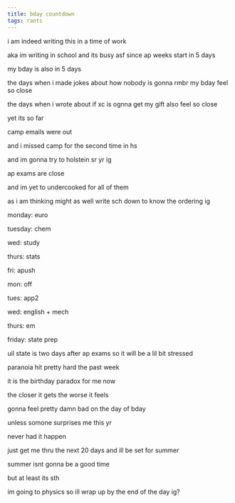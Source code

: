 ```yaml
---
title: bday countdown
tags: rants
---
```


i am indeed writing this in a time of work

aka im writing in school and its busy asf since ap weeks start in 5 days

my bday is also in 5 days

the days when i made jokes about how nobody is gonna rmbr my bday feel so close

the days when i wrote about if xc is ognna get my gift also feel so close

yet its so far

camp emails were out

and i missed camp for the second time in hs

and im gonna try to holstein sr yr ig

ap exams are close

and im yet to undercooked for all of them

as i am thinking might as well write sch down to know the ordering ig

monday: euro

tuesday: chem

wed: study

thurs: stats

fri: apush

mon: off

tues: app2

wed: english + mech

thurs: em

friday: state prep

uil state is two days after ap exams so it will be a lil bit stressed

paranoia hit pretty hard the past week

it is the birthday paradox for me now

the closer it gets the worse it feels

gonna feel pretty damn bad on the day of bday

unless somone surprises me this yr

never had it happen

just get me thru the next 20 days and ill be set for summer

summer isnt gonna be a good time

but at least its sth

im going to physics so ill wrap up by the end of the day ig?
